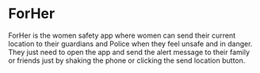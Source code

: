 # ForHer
ForHer is the women safety app where women can send their current location to their guardians and Police when they feel unsafe and in danger.
They just need to open the app and send the alert message to their family or friends just by shaking the phone or clicking the send location button.
